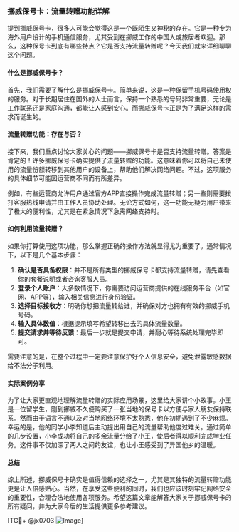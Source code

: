 ### 挪威保号卡：流量转赠功能详解

提到挪威保号卡，很多人可能会觉得这是一个既陌生又神秘的存在。它是一种专为海外用户设计的手机通信服务，尤其受到在挪威工作的中国人或旅居者欢迎。那么，这种保号卡到底有哪些特点？它是否支持流量转赠呢？今天我们就来详细聊聊这个问题。

#### 什么是挪威保号卡？

首先，我们需要了解什么是挪威保号卡。简单来说，这是一种保留手机号码使用权的服务。对于长期居住在国外的人士而言，保持一个熟悉的号码非常重要，无论是工作联系还是家庭沟通，都能让人感到安心。而挪威保号卡正是为了满足这样的需求而诞生的。

#### 流量转赠功能：存在与否？

接下来，我们重点讨论大家关心的问题——挪威保号卡是否支持流量转赠。答案是肯定的！许多挪威保号卡确实提供了流量转赠的功能。这意味着你可以将自己未使用的流量份额转移到其他用户的设备上，帮助他们解决网络问题。不过，这项服务的具体细节可能因运营商不同而有所差异。

例如，有些运营商允许用户通过官方APP直接操作完成流量转赠；另一些则需要拨打客服热线申请并由工作人员协助处理。无论方式如何，这一功能无疑为用户带来了极大的便利性，尤其是在紧急情况下急需网络支持时。

#### 如何利用流量转赠？

如果你打算使用这项功能，那么掌握正确的操作方法就显得尤为重要了。通常情况下，以下是几个基本步骤：

1. **确认是否具备权限**：并不是所有类型的挪威保号卡都支持流量转赠，请先查看你的套餐说明或者咨询客服人员。
2. **登录个人账户**：大多数情况下，你需要访问运营商提供的在线服务平台（如官网、APP等），输入相关信息进行身份验证。
3. **选择目标接收方**：明确你想把流量转给谁，并确保对方也拥有有效的挪威手机号码。
4. **输入具体数值**：根据提示填写希望转移出去的具体流量数量。
5. **提交请求并等待反馈**：最后一步就是提交申请，并耐心等待系统处理完毕即可。

需要注意的是，在整个过程中一定要注意保护好个人信息安全，避免泄露敏感数据给不法分子利用。

#### 实际案例分享

为了让大家更直观地理解流量转赠的实际应用场景，这里给大家讲个小故事。小王是一位留学生，刚到挪威不久便购买了一张当地的保号卡以方便与家人朋友保持联系。然而由于语言不通以及对当地网络环境不太熟悉，他在初期遇到了不少麻烦。幸运的是，他的同学小李知道后主动提出用自己的流量帮助他度过难关。通过简单的几步设置，小李成功将自己的多余流量分给了小王，使后者得以顺利完成学业任务。这件事不仅加深了两人之间的友谊，也让小王感受到了异国他乡的温暖。

#### 总结

综上所述，挪威保号卡确实是值得信赖的选择之一，尤其是其独特的流量转赠功能更是让人倍感贴心。当然，在享受这些便利的同时，我们也应该时刻牢记网络安全的重要性，合理合法地使用各项服务。希望这篇文章能解答大家关于挪威保号卡的所有疑问，并为大家今后的生活提供更多参考建议。

[TG💪+ @jx0703 ![Image](https://github.com/user-attachments/assets/dbca1d08-cadb-493c-b0ec-ad6f7a83f270)]